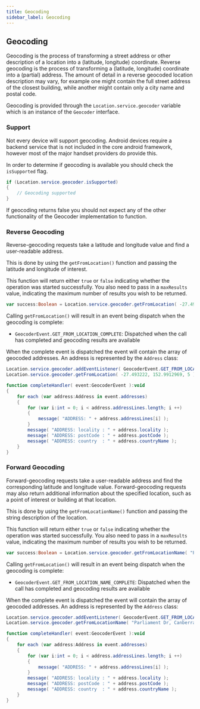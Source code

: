 ```yaml
---
title: Geocoding
sidebar_label: Geocoding
---
```


## Geocoding

Geocoding is the process of transforming a street address or other description of a location into a (latitude, longitude) coordinate. Reverse geocoding is the process of transforming a (latitude, longitude) coordinate into a (partial) address. The amount of detail in a reverse geocoded location description may vary, for example one might contain the full street address of the closest building, while another might contain only a city name and postal code.


Geocoding is provided through the `Location.service.geocoder` variable which is an instance of the `Geocoder` interface. 



### Support

Not every device will support geocoding. Android devices require a backend service that is not included in the core android framework, however most of the major handset providers do provide this.

In order to determine if geocoding is available you should check the `isSupported` flag.

```actionscript
if (Location.service.geocoder.isSupported)
{
    // Geocoding supported
}
```

If geocoding returns false you should not expect any of the other functionality of the Geocoder implementation to function.



### Reverse Geocoding

Reverse-geocoding requests take a latitude and longitude value and find a user-readable address.

This is done by using the `getFromLocation()` function and passing the latitude and longitude of interest. 

This function will return either `true` or `false` indicating whether the operation was started successfully.
You also need to pass in a `maxResults` value, indicating the maximum number of results you wish to be returned. 


```actionscript
var success:Boolean = Location.service.geocoder.getFromLocation( -27.493222, 152.9912969, 5 );
```


Calling `getFromLocation()` will result in an event being dispatch when the geocoding is complete:

- `GeocoderEvent.GET_FROM_LOCATION_COMPLETE`: Dispatched when the call has completed and geocoding results are available


When the complete event is dispatched the event will contain the array of geocoded addresses. An address is represented by the `Address` class:

```actionscript
Location.service.geocoder.addEventListener( GeocoderEvent.GET_FROM_LOCATION_COMPLETE, completeHandler );
Location.service.geocoder.getFromLocation( -27.493222, 152.9912969, 5 );

function completeHandler( event:GeocoderEvent ):void 
{
    for each (var address:Address in event.addresses)
    {
        for (var i:int = 0; i < address.addressLines.length; i ++)
        {
            message( "ADDRESS: " + address.addressLines[i] );
        }
        message( "ADDRESS: locality : " + address.locality );
        message( "ADDRESS: postCode : " + address.postCode );
        message( "ADDRESS: country  : " + address.countryName );
    }
}
```



### Forward Geocoding

Forward-geocoding requests take a user-readable address and find the corresponding latitude and longitude value. Forward-geocoding requests may also return additional information about the specified location, such as a point of interest or building at that location.


This is done by using the `getFromLocationName()` function and passing the string description of the location. 

This function will return either `true` or `false` indicating whether the operation was started successfully.
You also need to pass in a `maxResults` value, indicating the maximum number of results you wish to be returned. 


```actionscript
var success:Boolean = Location.service.geocoder.getFromLocationName( "Parliament Dr, Canberra ACT 2600", 5 );
```


Calling `getFromLocation()` will result in an event being dispatch when the geocoding is complete:

- `GeocoderEvent.GET_FROM_LOCATION_NAME_COMPLETE`: Dispatched when the call has completed and geocoding results are available


When the complete event is dispatched the event will contain the array of geocoded addresses. An address is represented by the `Address` class:

```actionscript
Location.service.geocoder.addEventListener( GeocoderEvent.GET_FROM_LOCATION_NAME_COMPLETE, completeHandler );
Location.service.geocoder.getFromLocationName( "Parliament Dr, Canberra ACT 2600", 5 );

function completeHandler( event:GeocoderEvent ):void 
{
    for each (var address:Address in event.addresses)
    {
        for (var i:int = 0; i < address.addressLines.length; i ++)
        {
            message( "ADDRESS: " + address.addressLines[i] );
        }
        message( "ADDRESS: locality : " + address.locality );
        message( "ADDRESS: postCode : " + address.postCode );
        message( "ADDRESS: country  : " + address.countryName );
    }
}
```